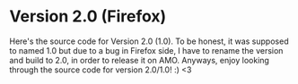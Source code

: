 # Version 2.0 (Firefox)
Here's the source code for Version 2.0 (1.0). To be honest, it was supposed to named 1.0 but due to a bug in Firefox side, I have to rename the version and build to 
2.0, in order to release it on AMO. Anyways, enjoy looking through the source code for version 2.0/1.0! :) <3









